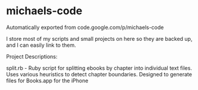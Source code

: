 # michaels-code
Automatically exported from code.google.com/p/michaels-code

I store most of my scripts and small projects on here so they are backed up, and I can easily link to them.

Project Descriptions:

split.rb - Ruby script for splitting ebooks by chapter into individual text files. Uses various heuristics to detect chapter boundaries. Designed to generate files for Books.app for the iPhone
